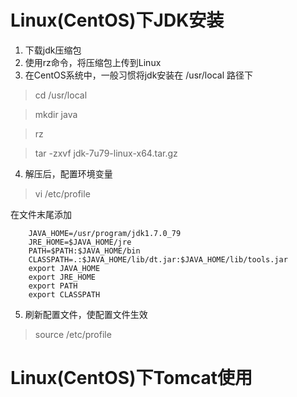 # Linux(CentOS)下JDK安装 #

1. 下载jdk压缩包
2. 使用rz命令，将压缩包上传到Linux
3. 在CentOS系统中，一般习惯将jdk安装在 /usr/local 路径下
  > cd /usr/local

  > mkdir java

  > rz

  > tar -zxvf jdk-7u79-linux-x64.tar.gz

4. 解压后，配置环境变量

  > vi /etc/profile

  在文件末尾添加

        JAVA_HOME=/usr/program/jdk1.7.0_79
        JRE_HOME=$JAVA_HOME/jre
        PATH=$PATH:$JAVA_HOME/bin
        CLASSPATH=.:$JAVA_HOME/lib/dt.jar:$JAVA_HOME/lib/tools.jar
        export JAVA_HOME
        export JRE_HOME
        export PATH
        export CLASSPATH

5. 刷新配置文件，使配置文件生效
  > source /etc/profile


# Linux(CentOS)下Tomcat使用 #
